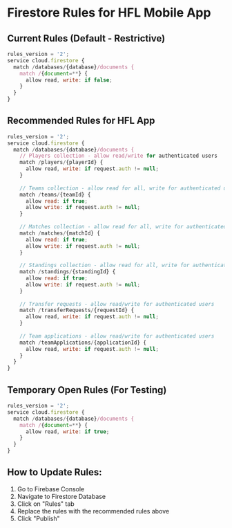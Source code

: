 # Firestore Rules for HFL Mobile App

## Current Rules (Default - Restrictive)
```javascript
rules_version = '2';
service cloud.firestore {
  match /databases/{database}/documents {
    match /{document=**} {
      allow read, write: if false;
    }
  }
}
```

## Recommended Rules for HFL App
```javascript
rules_version = '2';
service cloud.firestore {
  match /databases/{database}/documents {
    // Players collection - allow read/write for authenticated users
    match /players/{playerId} {
      allow read, write: if request.auth != null;
    }
    
    // Teams collection - allow read for all, write for authenticated users
    match /teams/{teamId} {
      allow read: if true;
      allow write: if request.auth != null;
    }
    
    // Matches collection - allow read for all, write for authenticated users
    match /matches/{matchId} {
      allow read: if true;
      allow write: if request.auth != null;
    }
    
    // Standings collection - allow read for all, write for authenticated users
    match /standings/{standingId} {
      allow read: if true;
      allow write: if request.auth != null;
    }
    
    // Transfer requests - allow read/write for authenticated users
    match /transferRequests/{requestId} {
      allow read, write: if request.auth != null;
    }
    
    // Team applications - allow read/write for authenticated users
    match /teamApplications/{applicationId} {
      allow read, write: if request.auth != null;
    }
  }
}
```

## Temporary Open Rules (For Testing)
```javascript
rules_version = '2';
service cloud.firestore {
  match /databases/{database}/documents {
    match /{document=**} {
      allow read, write: if true;
    }
  }
}
```

## How to Update Rules:
1. Go to Firebase Console
2. Navigate to Firestore Database
3. Click on "Rules" tab
4. Replace the rules with the recommended rules above
5. Click "Publish"

